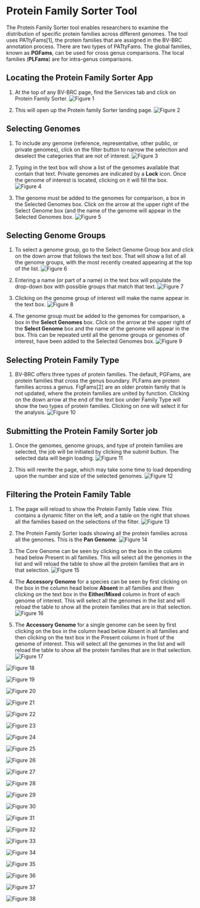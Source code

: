 # Protein Family Sorter Tool

The Protein Family Sorter tool enables researchers to examine the distribution of specific protein families across different genomes.  The tool uses PATtyFams[1], the protein families that are assigned in the BV-BRC annotation process.  There are two types of PATtyFams.  The global families, known as **PGFams**, can be used for cross genus comparisons.  The local families (**PLFams**) are for intra-genus comparisons.

## Locating the Protein Family Sorter App

1.	At the top of any BV-BRC page, find the Services tab and click on Protein Family Sorter. 
![Figure 1](./images/Picture1.png "Figure 1")

2.	This will open up the Protein family Sorter landing page. 
![Figure 2](./images/Picture2.png "Figure 2")

## Selecting Genomes

1.	To include any genome (reference, representative, other public, or private genomes), click on the filter button to narrow the selection and deselect the categories that are not of interest. 
![Figure 3](./images/Picture3.png "Figure 3")

2.	Typing in the text box will show a list of the genomes available that contain that text. Private genomes are indicated by a **Lock** icon. Once the genome of interest is located, clicking on it will fill the box. 
![Figure 4](./images/Picture4.png "Figure 4")

3.	The genome must be added to the genomes for comparison, a box in the Selected Genomes box. Click on the arrow at the upper right of the Select Genome box (and the name of the genome will appear in the Selected Genomes box. 
![Figure 5](./images/Picture5.png "Figure 5")

## Selecting Genome Groups

1.	To select a genome group, go to the Select Genome Group box and click on the down arrow that follows the text box. That will show a list of all the genome groups, with the most recently created appearing at the top of the list. 
![Figure 6](./images/Picture6.png "Figure 6")

2.	Entering a name (or part of a name) in the text box will populate the drop-down box with possible groups that match that text. 
![Figure 7](./images/Picture7.png "Figure 7")

3.	Clicking on the genome group of interest will make the name appear in the text box. 
![Figure 8](./images/Picture8.png "Figure 8")

4.	The genome group must be added to the genomes for comparison, a box in the **Select Genomes** box. Click on the arrow at the upper right of the **Select Genome** box and the name of the genome will appear in the box. This can be repeated until all the genome groups or genomes of interest, have been added to the Selected Genomes box. 
![Figure 9](./images/Picture9.png "Figure 9")

## Selecting Protein Family Type

1.	BV-BRC offers three types of protein families. The default, PGFams, are protein families that cross the genus boundary. PLFams are protein families across a genus. FigFams[2] are an older protein family that is not updated, where the protein families are united by function. Clicking on the down arrow at the end of the text box under Family Type will show the two types of protein families. Clicking on one will select it for the analysis.
![Figure 10](./images/Picture10.png "Figure 10")

## Submitting the Protein Family Sorter job

1.	Once the genomes, genome groups, and type of protein families are selected, the job will be initiated by clicking the submit button. The selected data will begin loading. 
![Figure 11](./images/Picture11.png "Figure 11")

2.	This will rewrite the page, which may take some time to load depending upon the number and size of the selected genomes. 
![Figure 12](./images/Picture12.png "Figure 12")

## Filtering the Protein Family Table

1.	The page will reload to show the Protein Family Table view.  This contains a dynamic filter on the left, and a table on the right that shows all the families based on the selections of the filter. 
![Figure 13](./images/Picture13.png "Figure 13")

2.	The Protein Family Sorter loads showing all the protein families across all the genomes. This is the **Pan Genome**. 
![Figure 14](./images/Picture14.png "Figure 14")

3.	The Core Genome can be seen by clicking on the box in the column head below Present in all families. This will select all the genomes in the list and will reload the table to show all the protein families that are in that selection. 
![Figure 15](./images/Picture15.png "Figure 15")

4.	The **Accessory Genome** for a species can be seen by first clicking on the box in the column head below **Absent** in all families and then clicking on the text box in the **Either/Mixed** column in front of each genome of interest. This will select all the genomes in the list and will reload the table to show all the protein families that are in that selection. 
![Figure 16](./images/Picture16.png "Figure 16")

5.	The **Accessory Genome** for a single genome can be seen by first clicking on the box in the column head below Absent in all families and then clicking on the text box in the Present column in front of the genome of interest. This will select all the genomes in the list and will reload the table to show all the protein families that are in that selection.
![Figure 17](./images/Picture17.png "Figure 17")


![Figure 18](./images/Picture18.png "Figure 18")


![Figure 19](./images/Picture19.png "Figure 19")


![Figure 20](./images/Picture20.png "Figure 20")


![Figure 21](./images/Picture21.png "Figure 21")


![Figure 22](./images/Picture22.png "Figure 22")


![Figure 23](./images/Picture23.png "Figure 23")


![Figure 24](./images/Picture24.png "Figure 24")


![Figure 25](./images/Picture25.png "Figure 25")


![Figure 26](./images/Picture26.png "Figure 26")


![Figure 27](./images/Picture27.png "Figure 27")


![Figure 28](./images/Picture28.png "Figure 28")


![Figure 29](./images/Picture29.png "Figure 29")


![Figure 30](./images/Picture30.png "Figure 30")


![Figure 31](./images/Picture31.png "Figure 31")


![Figure 32](./images/Picture32.png "Figure 32")


![Figure 33](./images/Picture33.png "Figure 33")


![Figure 34](./images/Picture34.png "Figure 34")


![Figure 35](./images/Picture35.png "Figure 35")


![Figure 36](./images/Picture36.png "Figure 36")


![Figure 37](./images/Picture37.png "Figure 37")


![Figure 38](./images/Picture38.png "Figure 38")



